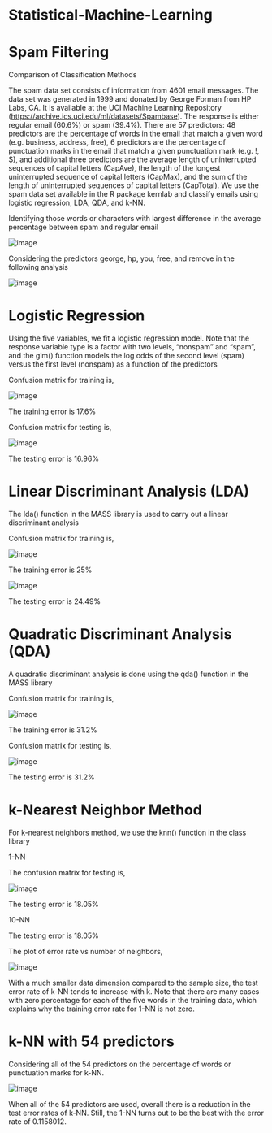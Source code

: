 # Statistical-Machine-Learning

# Spam Filtering

Comparison of Classification Methods

The spam data set consists of information from 4601 email messages. The data set was generated in 1999 and donated by George Forman from HP Labs, CA. It is available at the UCI Machine Learning Repository (https://archive.ics.uci.edu/ml/datasets/Spambase). The response is either regular email (60.6%) or spam (39.4%). There are 57 predictors: 48
predictors are the percentage of words in the email that match a given word (e.g. business, address, free), 6 predictors are the percentage of punctuation marks in the email that match a given punctuation mark (e.g. !, $), and additional three predictors are the average length of uninterrupted sequences of capital letters (CapAve), the length of the longest uninterrupted sequence of capital letters (CapMax), and the sum of the length of uninterrupted sequences of capital letters (CapTotal). We use the spam data set available in the R package kernlab and classify emails using logistic regression, LDA, QDA, and k-NN.

Identifying those words or characters with largest difference in the average percentage between spam and regular email

![image](https://user-images.githubusercontent.com/42225976/157140390-cb13e67f-5ee8-49d9-943b-4f9b8ac3a4bb.png)

Considering the predictors george, hp, you, free, and remove in the following analysis

![image](https://user-images.githubusercontent.com/42225976/157140467-c07ef849-5dcf-4c99-9305-1f7dd1b44211.png)

# Logistic Regression

Using the five variables, we fit a logistic regression model. Note that the response variable type is a factor with two levels, “nonspam” and “spam”, and the glm() function models the log odds of the second level (spam) versus the first level (nonspam) as a function of the predictors

Confusion matrix for training is,

![image](https://user-images.githubusercontent.com/42225976/157140781-c5da1a28-0891-43ca-b13f-3bad8116f0ec.png)

The training error is 17.6%

Confusion matrix for testing is,

![image](https://user-images.githubusercontent.com/42225976/157140898-14a2adf9-ceeb-4cb4-bcbc-a11eea2dc738.png)

The testing error is 16.96%

# Linear Discriminant Analysis (LDA)

The lda() function in the MASS library is used to carry out a linear discriminant analysis

Confusion matrix for training is,

![image](https://user-images.githubusercontent.com/42225976/157141539-435a228a-d7ce-4c3d-af58-7ffe869c768d.png)

The training error is 25%

![image](https://user-images.githubusercontent.com/42225976/157141619-93b2e1ef-ead8-45ca-85b6-390d885aef27.png)

The testing error is 24.49%

# Quadratic Discriminant Analysis (QDA)

A quadratic discriminant analysis is done using the qda() function in the MASS library

Confusion matrix for training is,

![image](https://user-images.githubusercontent.com/42225976/157141755-3c6981aa-99eb-4ea2-b320-dc6e527edc9a.png)

The training error is 31.2%

Confusion matrix for testing is,

![image](https://user-images.githubusercontent.com/42225976/157141956-ea04a072-1e0b-4884-a00b-de475943e675.png)

The testing error is 31.2%

# k-Nearest Neighbor Method

For k-nearest neighbors method, we use the knn() function in the class library

1-NN

The confusion matrix for testing is,

![image](https://user-images.githubusercontent.com/42225976/157142146-75671842-c2a6-4fec-ac58-3901eddeed1b.png)

The testing error is 18.05%

10-NN

The testing error is 18.05%

The plot of error rate vs number of neighbors,

![image](https://user-images.githubusercontent.com/42225976/157142370-5b61344b-a0b7-4337-8903-2f701b851677.png)

With a much smaller data dimension compared to the sample size, the test error rate of k-NN tends to increase with k. Note that there are many cases with zero percentage for each of the five words in the training data, which explains why the training error rate for 1-NN is not zero.

# k-NN with 54 predictors
Considering all of the 54 predictors on the percentage of words or punctuation marks for k-NN.

![image](https://user-images.githubusercontent.com/42225976/157152248-b5e124fe-81b9-4ee1-a4cc-80d7530de213.png)

When all of the 54 predictors are used, overall there is a reduction in the test error rates of k-NN. Still, the 1-NN turns out to be the best with the error rate of 0.1158012.
